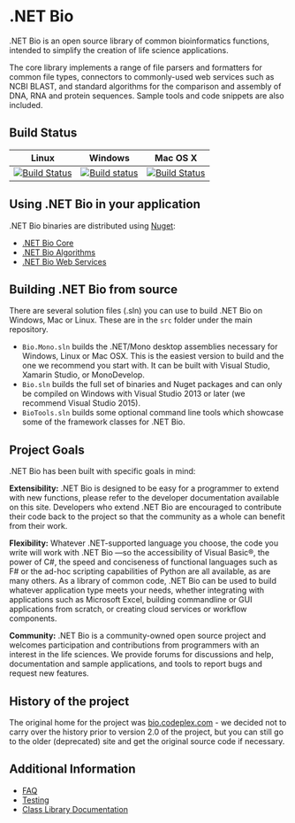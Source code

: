 # .NET Bio

.NET Bio is an open source library of common bioinformatics functions, intended to simplify the creation of life science applications.

The core library implements a range of file parsers and formatters for common file types, connectors to commonly-used web services such as NCBI BLAST, and standard algorithms for the comparison and assembly of DNA, RNA and protein sequences. Sample tools and code snippets are also included.


Build Status
------------

|Linux   |Windows |Mac OS X |
|:------:|:------:|:-------:|
|[![Build Status](https://travis-ci.org/dotnetbio/bio.svg?branch=master)](https://travis-ci.org/dotnetbio/bio) | [![Build status](https://ci.appveyor.com/api/projects/status/ihru18bvx5d5yofm/branch/master?svg=true)](https://ci.appveyor.com/project/nigel-delaney/bio/branch/master) | [![Build Status](https://travis-ci.org/dotnetbio/bio.svg?branch=master)](https://travis-ci.org/dotnetbio/bio)|



## Using .NET Bio in your application
.NET Bio binaries are distributed using [Nuget](wwww.nuget.org):

- [.NET Bio Core](https://www.nuget.org/packages/NETBioCore.PCL/)
- [.NET Bio Algorithms](https://www.nuget.org/packages/NetBioAlgorithms.PCL/)
- [.NET Bio Web Services](https://www.nuget.org/packages/NetBioWeb.PCL/)

## Building .NET Bio from source

There are several solution files (.sln) you can use to build .NET Bio on Windows, Mac or Linux. These are in the `src` folder under the main repository.

- `Bio.Mono.sln` builds the .NET/Mono desktop assemblies necessary for Windows, Linux or Mac OSX. This is the easiest version to build and the one we recommend you start with. It can be built with Visual Studio, Xamarin Studio, or MonoDevelop.
- `Bio.sln` builds the full set of binaries and Nuget packages and can only be compiled on Windows with Visual Studio 2013 or later (we recommend Visual Studio 2015).
- `BioTools.sln` builds some optional command line tools which showcase some of the framework classes for .NET Bio.

## Project Goals
.NET Bio has been built with specific goals in mind:

**Extensibility:** .NET Bio is designed to be easy for a programmer to extend with new functions, please refer to the developer documentation available on this site. Developers who extend .NET Bio are encouraged to contribute their code back to the project so that the community as a whole can benefit from their work.

**Flexibility:** Whatever .NET-supported language you choose, the code you write will work with .NET Bio —so the accessibility of Visual Basic®, the power of C#, the speed and conciseness of functional languages such as F# or the ad-hoc scripting capabilities of Python are all available, as are many others. As a library of common code, .NET Bio can be used to build whatever application type meets your needs, whether integrating with applications such as Microsoft Excel, building commandline or GUI applications from scratch, or creating cloud services or workflow components.

**Community:** .NET Bio is a community-owned open source project and welcomes participation and contributions from programmers with an interest in the life sciences. We provide forums for discussions and help, documentation and sample applications, and tools to report bugs and request new features.

## History of the project
The original home for the project was [bio.codeplex.com](http://bio.codeplex.com) - we decided not to carry over the history prior to version 2.0 of the project, but you can still go to the older (deprecated) site and get the original source code if necessary.

## Additional Information

- [FAQ](https://github.com/dotnetbio/bio/blob/master/FAQ.md)
- [Testing](https://github.com/dotnetbio/bio/blob/master/TESTING.md)
- [Class Library Documentation](http://dotnetbio.github.io/Help/index.html)


